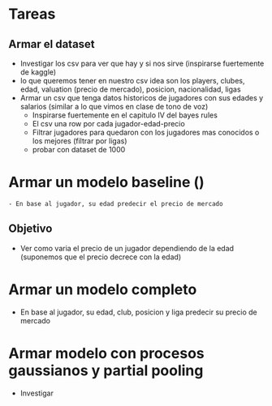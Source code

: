 # Tareas

## Armar el dataset 
- Investigar los csv para ver que hay y si nos sirve (inspirarse fuertemente de kaggle)
- lo que queremos tener en nuestro csv idea son los players, clubes, edad, valuation (precio de mercado), posicion, nacionalidad, ligas
- Armar un csv que tenga datos historicos de jugadores con sus edades y salarios (similar a lo que vimos en clase de tono de voz)
    - Inspirarse fuertemente en el capitulo IV del bayes rules
    - El csv una row por cada jugador-edad-precio
    - Filtrar jugadores para quedaron con los jugadores mas conocidos o los mejores (filtrar por ligas)
    - probar con dataset de 1000

# Armar un modelo baseline ()
    - En base al jugador, su edad predecir el precio de mercado

## Objetivo
- Ver como varia el precio de un jugador dependiendo de la edad (suponemos que el precio decrece con la edad)

# Armar un modelo completo
- En base al jugador, su edad, club, posicion y liga predecir su precio de mercado

# Armar modelo con procesos gaussianos y partial pooling
- Investigar 
